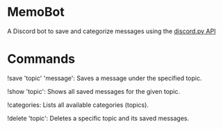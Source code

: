 # MemoBot

A Discord bot to save and categorize messages using the [discord.py API](https://discordpy.readthedocs.io/en/latest/index.html#)

# Commands

!save 'topic' 'message': Saves a message under the specified topic.

!show 'topic': Shows all saved messages for the given topic.

!categories: Lists all available categories (topics).

!delete 'topic': Deletes a specific topic and its saved messages.


